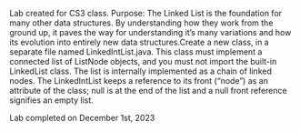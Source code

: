 Lab created for CS3 class. Purpose: The Linked List is the foundation for many other data structures. By understanding
how they work from the ground up, it paves the way for understanding it’s many
variations and how its evolution into entirely new data structures.Create a new class, in a separate file named LinkedIntList.java. This class must
implement a connected list of ListNode objects, and you must not import the
built-in LinkedList class.
The list is internally implemented as a chain of linked nodes. The LinkedIntList
keeps a reference to its front (“node”) as an attribute of the class; null is at the
end of the list and a null front reference signifies an empty list.

Lab completed on December 1st, 2023
